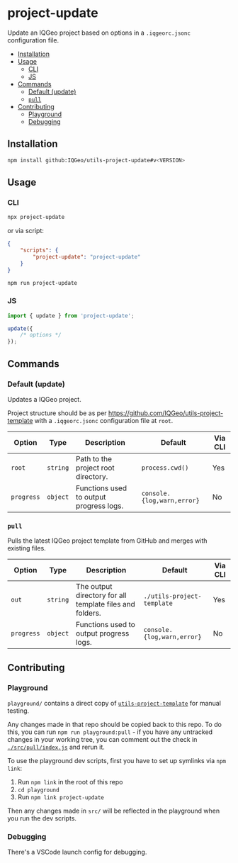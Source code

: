 # project-update

Update an IQGeo project based on options in a `.iqgeorc.jsonc` configuration file.

-   [Installation](#installation)
-   [Usage](#usage)
    -   [CLI](#cli)
    -   [JS](#js)
-   [Commands](#commands)
    -   [Default (update)](#default-update)
    -   [`pull`](#pull)
-   [Contributing](#contributing)
    -   [Playground](#playground)
    -   [Debugging](#debugging)

## Installation

```bash
npm install github:IQGeo/utils-project-update#v<VERSION>
```

## Usage

### CLI

```bash
npx project-update
```

or via script:

```json
{
    "scripts": {
        "project-update": "project-update"
    }
}
```

```bash
npm run project-update
```

### JS

```js
import { update } from 'project-update';

update({
    /* options */
});
```

## Commands

### Default (update)

Updates a IQGeo project.

Project structure should be as per https://github.com/IQGeo/utils-project-template with
a `.iqgeorc.jsonc` configuration file at `root`.

| Option     | Type     | Description                             | Default                    | Via CLI |
| ---------- | -------- | --------------------------------------- | -------------------------- | ------- |
| `root`     | `string` | Path to the project root directory.     | `process.cwd()`            | Yes     |
| `progress` | `object` | Functions used to output progress logs. | `console.{log,warn,error}` | No      |

### `pull`

Pulls the latest IQGeo project template from GitHub and merges with existing files.

| Option     | Type     | Description                                              | Default                    | Via CLI |
| ---------- | -------- | -------------------------------------------------------- | -------------------------- | ------- |
| `out`      | `string` | The output directory for all template files and folders. | `./utils-project-template` | Yes     |
| `progress` | `object` | Functions used to output progress logs.                  | `console.{log,warn,error}` | No      |

## Contributing

### Playground

`playground/` contains a direct copy of [`utils-project-template`](https://github.com/IQGeo/utils-project-template) for manual testing.

Any changes made in that repo should be copied back to this repo. To do this, you can run `npm run playground:pull` - if you have any untracked changes in your working tree, you can comment out the check in [`./src/pull/index.js`](./src/pull/index.js) and rerun it.

To use the playground dev scripts, first you have to set up symlinks via `npm link`:

1. Run `npm link` in the root of this repo
2. `cd playground`
3. Run `npm link project-update`

Then any changes made in `src/` will be reflected in the playground when you run the dev scripts.

### Debugging

There's a VSCode launch config for debugging.

